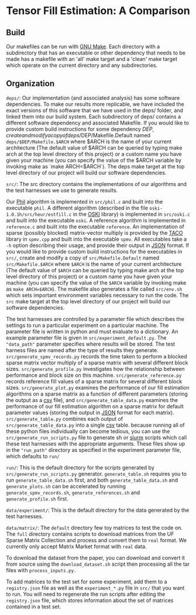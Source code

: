 Tensor Fill Estimation: A Comparison
======================

Build
--------
Our makefiles can be run with [GNU Make](https://www.gnu.org/software/make/).
Each directory with a subdirectory that has an executable or other dependency
that needs to be made has a makefile with an 'all' make target and a 'clean'
make target which operate on the current directory and any subdirectories.

Organization
--------

`deps/`:
  Our implementation (and associated analysis) has some software dependencies.
To make our results more replicable, we have included the exact versions of
this software that we have used in the deps/ folder, and linked them into our
build system. Each subdirectory of deps/ contains a different software
dependency and associated Makefile. If you would like to provide custom build
instructions for some dependency $DEP, create and modify a copy of
deps/$DEP/Makefile.Default named `deps/$DEP/Makefile.$ARCH` where $ARCH is the
name of your current architecture (The default value of $ARCH can be queried by
typing make arch at the top level directory of this project) or a custom name
you have given your machine (you can specify the value of the $ARCH variable
by invoking make as `make ARCH=$ARCH`). The deps make target at the top level
directory of our project will build our software dependencies.

`src/`:
  The src directory contains the implementations of our algorithms and the
test harnesses we use to generate results.

  Our [Phil]() algorithm is implemented in `src/phil.c` and built into the
executable `phil`. A different algorithm (described in the file
`oski-1.0.1h/src/heur/estfill.c` in the
[OSKI](https://bebop.cs.berkeley.edu/oski/) library) is implemented in
`src/oski.c` and built into the executable `oski`. A reference algorithm is
implemented in `reference.c` and built into the executable `reference`. An
implementation of sparse (possibly blocked) matrix-vector multiply is provided
by the [TACO](http://tensor-compiler.org/) library in `spmv.cpp` and built into
the executable `spmv`. All executables take a `-h` option describing their
usage, and provide their output in [JSON](https://www.json.org/) format. If you
would like to provide custom build instructions for the executables in `src/`,
create and modify a copy of `src/Makefile.Default` named `src/Makefile.$ARCH`
where `$ARCH` is the name of your current architecture (The default value of
`$ARCH` can be queried by typing make arch at the top level directory of this
project) or a custom name you have given your machine (you can specify the
value of the `$ARCH` variable by invoking make as `make ARCH=$ARCH`). The
makefile also generates a file called `src/env.sh` which sets important
environment variables necessary to run the code. The `src` make target at the
top level directory of our project will build our software dependencies.

  The test harnesses are controlled by a parameter file which describes the
settings to run a particular experiment on a particular machine. The parameter
file is written in python and must evaluate to a dictionary. An example
parameter file is given in `src/experiment_default.py`. The `"data_path"`
parameter specifies where results will be stored. The test harness files are
named after the type of results they generate. `src/generate_spmv_records.py`
records the time taken to perform a blocked sparse matrix vector multiply of a
sparse matrix with several different block sizes. `src/generate_profile.py`
investigates how the relationship between performance and block size on this
machine.  `src/generate_reference.py` records reference fill values of a sparse
matrix for several different block sizes. `src/generate_plot.py` examines the
performance of our fill estimation algorithms on a sparse matrix as a function
of different parameters (storing the output as a
[csv](https://en.wikipedia.org/wiki/Comma-separated_values) file), and
`src/generate_table_data.py` examines the performance of our fill estimation
algorithm on a sparse matrix for default parameter values (storing the output
in [JSON](https://www.json.org/) format for each matrix).
`src/generate_table.py` combines each output of `src/generate_table_data.py`
into a single [csv](https://en.wikipedia.org/wiki/Comma-separated_values)
table. because running all of these python files individually can become
tedious, you can use the `src/generate_run_scripts.py` file to generate sh or
[slurm](https://slurm.schedmd.com/) scripts which call these test harnesses
with the appropriate arguments. These files show up in the `"run_path"`
directory as specified in the experiment parameter file, which defaults to
`run/`

`run/`:
  This is the default directory for the scripts generated by
`src/generate_run_scripts.py` generator. `generate_table.sh` requires you to
run `generate_table_data.sh` first, and both `generate_table_data.sh` and
`generate_plots.sh` can be accelerated by running `generate_spmv_records.sh`,
`generate_references.sh` and `generate_profile.sh` first.

`data/experiment/`:
  This is the default directory for the data generated by the test harnesses.

`data/matrix/`:
  The `default` directory few toy matrices to test the code on. The `full`
directory contains scripts to download matrices from the UF Sparse Matrix
Collection and process and convert them to `real` format. We currently only
accept Matrix Market format with `real` data.

  To download the dataset from the paper, you can download and convert it from
source using the `download_dataset.sh` script then processing all the tar files
with `process_inputs.py.`

  To add matrices to the test set for some experiment, add them to a
`registry.json` file as well as the `experiment_*.py` file in `src/` that you
want to run. You will need to regenerate the run scripts after editing the
`registry.json` file, which stores information about the set of matrices
contained in a test set.
